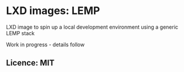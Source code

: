 # LXD images: LEMP
LXD image to spin up a local development environment using a generic LEMP stack

Work in progress - details follow

## Licence: MIT
